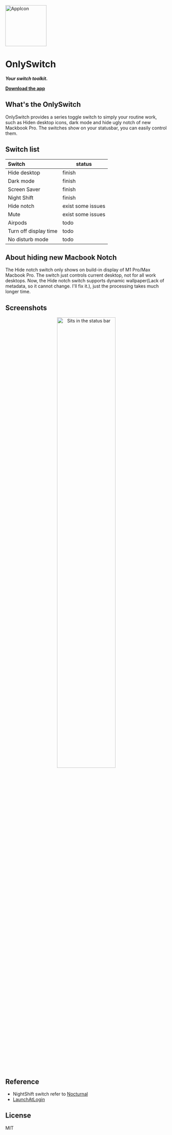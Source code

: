 <p align="left">
<img alt="AppIcon" src="http://www.jacklandrin.com/wp-content/uploads/2021/12/only_switch_256.png" width="128px" align="center" />
</p>

# OnlySwitch

***Your switch toolkit.***

[**Download the app**](https://github.com/jacklandrin/OnlySwitch/releases/download/release_0.4/OnlySwitch.zip)

## What's the OnlySwitch
OnlySwitch provides a series toggle switch to simply your routine work, such as Hiden desktop icons, dark mode and hide ugly notch of new Mackbook Pro. The switches show on your statusbar, you can easily control them.

## Switch list

| Switch                | status            |
|:----------------------|-------------------|
| Hide desktop          | finish            |
| Dark mode             | finish            |
| Screen Saver          | finish            |
| Night Shift           | finish            |
| Hide notch            | exist some issues |
| Mute                  | exist some issues |
| Airpods               | todo              |
| Turn off display time | todo              |
| No disturb mode       | todo              |

## About hiding new Macbook Notch 

The Hide notch switch only shows on build-in display of M1 Pro/Max Macbook Pro. The switch just controls current desktop, not for all work desktops.
Now, the Hide notch switch supports dynamic wallpaper(Lack of metadata, so it cannot change. I'll fix it.), just the processing takes much longer time.
## Screenshots

<p align="center">
<img alt="Sits in the status bar" src="http://www.jacklandrin.com/wp-content/uploads/2021/12/hidenotch.png" width="60%" align="center" />
</p>

## Reference

* NightShift switch refer to [Nocturnal](https://github.com/joshjon/nocturnal)
* [LaunchAtLogin](https://github.com/sindresorhus/LaunchAtLogin)

## License
MIT
